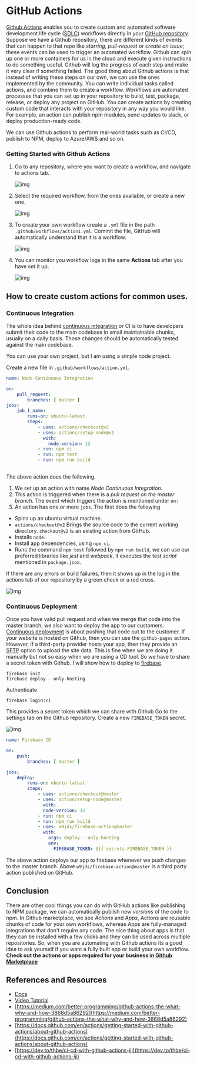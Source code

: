 ﻿# GitHub Actions

[Github Actions](https://github.com/features/actions) enables you to create custom and automated software development life cycle ([SDLC](https://en.wikipedia.org/wiki/Systems_development_life_cycle)) workflows directly in your [GitHub repository](https://github.com/github).
Suppose we have a Github repository, there are different kinds of events that can happen to that repo like *starring*, *pull-request* or *create an issue*; these events can be used to trigger an automated workflow. Github can spin up one or more containers for us in the cloud and execute given instructions to do something useful. Github will log the progress of each step and make it very clear if something failed. The good thing about Github actions is that instead of writing these steps on our own, we can use the ones implemented by the community.
You can write individual tasks called actions, and combine them to create a workflow. Workflows are automated processes that you can set up in your repository to build, test, package, release, or deploy any project on GitHub. You can create actions by creating custom code that interacts with your repository in any way you would like. For example, an action can publish npm modules, send updates to slack, or deploy production-ready code. 

We can use Github actions to perform real-world tasks such as CI/CD, publish to NPM, deploy to Azure/AWS and so on.

### Getting Started with Github Actions

1. Go to any repository, where you want to create a workflow, and navigate to actions tab. 
    
    ![img](repo.png)
    
2. Select the required workflow, from the ones available, or create a new one. 

    ![img](actions.png)
    
3. To create your own workflow create a `.yml` file in the path `.github/workflows/action1.yml`. Commit the file, GitHub will automatically understand that it is a workflow. 

    ![img](ga4.png)

4. You can monitor you workflow logs in the same **Actions** tab after you have set it up. 

    ![img](log.png)

## How to create custom actions for common uses.

### Continuous Integration 
The whole idea behind [continuous integration](https://en.wikipedia.org/wiki/Continuous_integration) or CI is to have developers submit their code to the main codebase in small maintainable chunks, usually on a daily basis. Those changes should be automatically tested against the main codebase. 

You can use your own project, but I am using a simple node project. 

Create a new file in `.github/workflows/action.yml`.

```yml
name: Node Continuous Integration

on: 
    pull_request:
        branches: [ master ]
jobs:
    job_1_name:
        runs-on: ubuntu-latest
        steps:
            - uses: actions/checkout@v2
            - uses: actions/setup-node@v1
              with:
                node-version: 12
            - run: npm ci
            - run: npm test
            - run: npm run build
            
```

The above action does the following.

1. We set up an action with name *Node Continuous Integration*.
2. This action is triggered when there is a *pull request on the master branch*. The event which triggers the action is mentioned under `on:`
3. An action has one or more `jobs`. The first does  the following
 * Spins up an ubuntu virtual machine.
 * `actions/checkout@v2` Brings the source code to the current working directory. `checkout@v2` is an existing action from GitHub.
 * Installs `node`.
 * Install app dependencies, using `npm ci`.
 * Runs the command `npm test` followed by `npm run build`, we can use our preferred libraries like *jest* and *webpack*, it executes the test *script* mentioned in `package.json`.

If there are any errors or build failures, then it shows up in the log in the actions tab of our repository by a green check or a red cross.


![img](greencheck.png)

### Continuous Deployment

Once you have valid pull request and when we merge that code into the master branch, we also want to deploy the app to our customers. [Continuous deployment](https://www.atlassian.com/continuous-delivery/continuous-deployment) is about pushing that code out to the customer.
If your website is hosted on Github, then you can use the `github-pages` action. However, if a third-party provider hosts your app, then they provide an [SFTP](https://www.digitalocean.com/community/tutorials/how-to-use-sftp-to-securely-transfer-files-with-a-remote-server) option to upload the site data. This is fine when we are doing it manually but not so easy when we are using a CD tool. So we have to share a secret token with Github. I will show how to deploy to [firebase](http://firebase.google.com/).

    firebase init 
    firebase deploy --only-hosting
Authenticate 
    
    firebase login:ci 
This provides a secret token which we can share with Github
Go to the settings tab on the Github repository. Create a new `FIREBASE_TOKEN` secret.

![img](secret.png)

```yml
name: Firebase CD

on:
    push:
        branches: [ master ]

jobs:
    deploy:
        runs-on: ubuntu-latest
        steps:
            - uses: actions/checkout@master
            - uses: action/setup-node@master
              with:
              node-version: 12
            - run: npm ci
            - run: npm run build
            - uses: w9jds/firebase-action@master
              with:
                args: deploy --only-hosting
                env: 
                  FIREBASE_TOKEN: ${{ secrets.FIREBASE_TOKEN }}        
```
The above action deploys our app to firebase whenever we push changes to the master branch. Above `w9jds/firebase-action@master` is a third party action published on GitHub. 

## Conclusion
There are other cool things you can do with GitHub actions like publishing to NPM package, we can automatically publish new *versions* of the code to npm. In Github marketplace, we see *Actions* and *Apps*, Actions are reusable chunks of code for your own workflows, whereas Apps are fully-managed integrations that don't require any code. The nice thing about apps is that they can be installed with a few clicks and they can be used across multiple repositories. So, when you are automating with Github actions its a good idea to ask yourself if you want a fully built app or build your own workflow. **Check out the actions or apps required for your business in [Github Marketplace](https://github.com/marketplace/)**

## References and Resources
* [Docs](https://docs.github.com/en/actions)
* [Video Tutorial](https://www.youtube.com/watch?v=eB0nUzAI7M8)
* [https://medium.com/better-programming/github-actions-the-what-why-and-how-3868d5a86292](https://medium.com/better-programming/github-actions-the-what-why-and-how-3868d5a86292)
* [https://docs.github.com/en/actions/getting-started-with-github-actions/about-github-actions](https://docs.github.com/en/actions/getting-started-with-github-actions/about-github-actions)
* [https://dev.to/thbe/ci-cd-with-github-actions-iji](https://dev.to/thbe/ci-cd-with-github-actions-iji)
